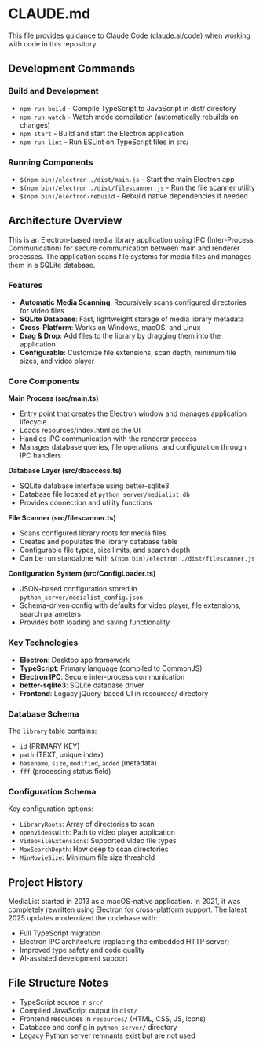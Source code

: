 # CLAUDE.md

This file provides guidance to Claude Code (claude.ai/code) when working with code in this repository.

## Development Commands

### Build and Development
- `npm run build` - Compile TypeScript to JavaScript in dist/ directory
- `npm run watch` - Watch mode compilation (automatically rebuilds on changes)
- `npm start` - Build and start the Electron application
- `npm run lint` - Run ESLint on TypeScript files in src/

### Running Components
- `$(npm bin)/electron ./dist/main.js` - Start the main Electron app
- `$(npm bin)/electron ./dist/filescanner.js` - Run the file scanner utility
- `$(npm bin)/electron-rebuild` - Rebuild native dependencies if needed

## Architecture Overview

This is an Electron-based media library application using IPC (Inter-Process Communication) for secure communication between main and renderer processes. The application scans file systems for media files and manages them in a SQLite database.

### Features

- **Automatic Media Scanning**: Recursively scans configured directories for video files
- **SQLite Database**: Fast, lightweight storage of media library metadata
- **Cross-Platform**: Works on Windows, macOS, and Linux
- **Drag & Drop**: Add files to the library by dragging them into the application
- **Configurable**: Customize file extensions, scan depth, minimum file sizes, and video player

### Core Components

**Main Process (src/main.ts)**
- Entry point that creates the Electron window and manages application lifecycle
- Loads resources/index.html as the UI
- Handles IPC communication with the renderer process
- Manages database queries, file operations, and configuration through IPC handlers

**Database Layer (src/dbaccess.ts)**
- SQLite database interface using better-sqlite3
- Database file located at `python_server/medialist.db`
- Provides connection and utility functions

**File Scanner (src/filescanner.ts)**
- Scans configured library roots for media files
- Creates and populates the library database table
- Configurable file types, size limits, and search depth
- Can be run standalone with `$(npm bin)/electron ./dist/filescanner.js`

**Configuration System (src/ConfigLoader.ts)**
- JSON-based configuration stored in `python_server/medialist_config.json`
- Schema-driven config with defaults for video player, file extensions, search parameters
- Provides both loading and saving functionality

### Key Technologies
- **Electron**: Desktop app framework
- **TypeScript**: Primary language (compiled to CommonJS)
- **Electron IPC**: Secure inter-process communication
- **better-sqlite3**: SQLite database driver
- **Frontend**: Legacy jQuery-based UI in resources/ directory

### Database Schema
The `library` table contains:
- `id` (PRIMARY KEY)
- `path` (TEXT, unique index)
- `basename`, `size`, `modified`, `added` (metadata)
- `fff` (processing status field)

### Configuration Schema
Key configuration options:
- `LibraryRoots`: Array of directories to scan
- `openVideosWith`: Path to video player application
- `VideoFileExtensions`: Supported video file types
- `MaxSearchDepth`: How deep to scan directories
- `MinMovieSize`: Minimum file size threshold

## Project History

MediaList started in 2013 as a macOS-native application. In 2021, it was completely rewritten using Electron for cross-platform support. The latest 2025 updates modernized the codebase with:

- Full TypeScript migration
- Electron IPC architecture (replacing the embedded HTTP server)
- Improved type safety and code quality
- AI-assisted development support

## File Structure Notes
- TypeScript source in `src/`
- Compiled JavaScript output in `dist/`
- Frontend resources in `resources/` (HTML, CSS, JS, icons)
- Database and config in `python_server/` directory
- Legacy Python server remnants exist but are not used
